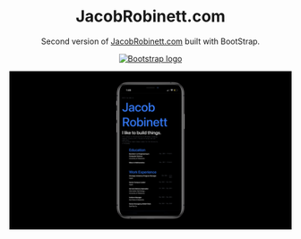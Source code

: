 
<h1 align="center">
  JacobRobinett.com
</h1>
<p align="center">
  Second version of <a href="http://jacobrobinett.com" target="_blank">JacobRobinett.com</a> built with BootStrap.
</p>

<p align="center">
  <a href="https://getbootstrap.com/">
    <img src="https://getbootstrap.com/docs/4.3/assets/brand/bootstrap-solid.svg" alt="Bootstrap logo" width="72" height="72">
  </a>
</p>

![Jacob Robinett](Images/Mobile.jpeg) 
